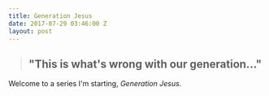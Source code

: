```yaml
---
title: Generation Jesus
date: 2017-07-29 03:46:00 Z
layout: post
---
```


> ## "This is what's wrong with our generation..."

Welcome to a series I'm starting, *Generation Jesus*.